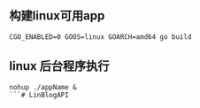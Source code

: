 ## 构建linux可用app
```cassandraql 
CGO_ENABLED=0 GOOS=linux GOARCH=amd64 go build 
```
## linux 后台程序执行
```cassandraql
nohup ./appName &
```# LinBlogAPI
